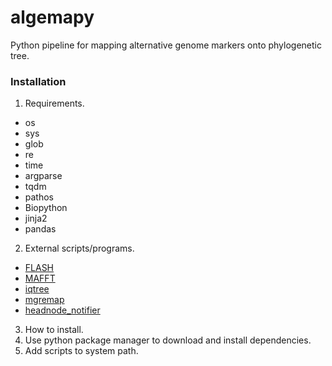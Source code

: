 # algemapy

Python pipeline for mapping alternative genome markers onto phylogenetic tree.

### Installation

1. Requirements.
  * os
  * sys
  * glob
  * re
  * time
  * argparse
  * tqdm
  * pathos
  * Biopython
  * jinja2
  * pandas

2. External scripts/programs.
  * [FLASH](https://ccb.jhu.edu/software/FLASH/)
  * [MAFFT](http://mafft.cbrc.jp/alignment/software/)
  * [iqtree](http://www.iqtree.org/)
  * [mgremap](http://bioputer.mimuw.edu.pl/gorecki/mgremap)
  * [headnode_notifier](https://github.com/dizak/headnode_notifier/releases)

3. How to install.
  1. Use python package manager to download and install dependencies.
  2. Add scripts to system path.
